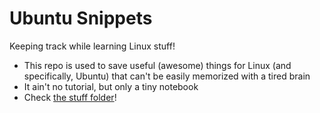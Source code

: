 # Ubuntu Snippets
Keeping track while learning Linux stuff!

- This repo is used to save useful (awesome) things for Linux (and specifically, Ubuntu) that can't be easily memorized with a tired brain
- It ain't no tutorial, but only a tiny notebook
- Check [the stuff folder](./stuff/README.md)!